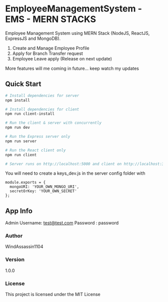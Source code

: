 # EmployeeManagementSystem - EMS - MERN STACKS

Employee Management System using MERN Stack (NodeJS, ReactJS, ExpressJS and MongoDB).

1. Create and Manage Employee Profile
2. Apply for Branch Transfer request
3. Employee Leave apply (Release on next update)

More features will me coming in future... keep watch my updates

## Quick Start

```bash
# Install dependencies for server
npm install

# Install dependencies for client
npm run client-install

# Run the client & server with concurrently
npm run dev

# Run the Express server only
npm run server

# Run the React client only
npm run client

# Server runs on http://localhost:5000 and client on http://localhost:3000
```

You will need to create a keys_dev.js in the server config folder with

```
module.exports = {
  mongoURI: 'YOUR_OWN_MONGO_URI',
  secretOrKey: 'YOUR_OWN_SECRET'
};
```

## App Info

Admin Username: test@test.com
Password : password


### Author

WindAssassin1104


### Version

1.0.0

### License

This project is licensed under the MIT License
